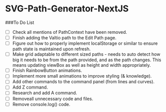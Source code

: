 # SVG-Path-Generator-NextJS

###To Do List
- [ ] Check all mentions of PathContext have been removed.
- [ ] Finish adding the Valtio path to the Edit Path page.
- [ ] Figure out how to properly implement localStorage or similar to ensure path state is maintained upon refresh.
- [ ] Make grid adaptable to different sized paths - needs to auto detect how big it needs to be from the path provided, and as the path changes. This means updating viewBox as well as height and width appropriately.
- [ ] Finish RainbowButton animations.
- [ ] Implement more small animations to improve styling (& knowledge).
- [ ] Add other commands to the command panel (from lines and curves).
- [ ] Add Z command.
- [ ] Research and add A command. 
- [ ] Removeall unnecessary code and files.
- [ ] Remove console.log() code.